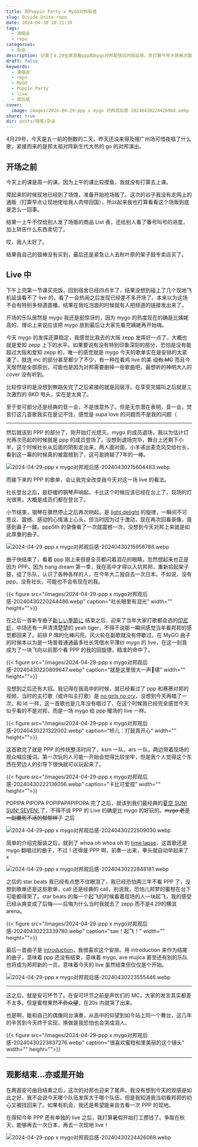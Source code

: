 ```yaml
---
title: 观Poppin Party x MyGO对邦有感
slug: Divide-Unite-repo
date: 2024-04-30 10:21:39
tags:
  - 演唱会
  - repo
categories:
  - 杂谈
description: 记录了4.29在家观看ppp和mygo对邦配信后的观后感，并打算今年头铁再次跑一次现地live
draft: false
keywords:
  - 演唱会
  - repo
  - MyGO
  - Poppin Party
  - live
  - 观后感
cover:
  image: images/2024-04-29-ppp x mygo 对邦观后感-20240430224426068.webp
share: true
dir: posts/随笔/杂谈
---
```


4月29号，今天是五一前的倒数的二天。昨天还没来得及搜广州场可惜夜唱了什么歌，紧接而来的是邦太祖对阵新生代大热的 go 的对邦演出。

## 开场之前

今天上的课是周一的课，因为上午的课比较摸鱼，我就没有打算去上课。

爬起来的时候现地已经到了场馆，准备开始抢场贩了。这次的谷子我没有走网上的通贩（打算早点让现地佬给我人肉带回国），所以起来我也打算看看这个场贩到底是怎么一回事。

结果一上午不仅给别人发了场贩的商品 List 表，还给别人看了番号叫号的进度，加上转告什么东西卖切了。

哎，我人太好了。

结果我自己的鼓棒没有买到，最后还是紧急让人去秋叶原的架子鼓专卖店买了。

## Live 中

下午上完第一节课买完饭，回到宿舍已经四点半了，结果没想到碰上了几个现地飞机延误看不了 live 的，看了一会热闹之后发现已经差不多开场了。本来以为这场不会有特别多频道直播，结果在我吃泡面的时候就有人把频道的链接发出来了。

开场的乐队居然是 mygo 我还是挺惊讶的，因为 mygo 的热度现在的确是比姨姥高的，理论上来说应该把 mygo 放到最后让大家先看完姨姥再开始嗨。

今天 mygo 的发挥还算稳定，我感觉比我去的大阪 zepp 发挥好一点了，大概也就是爱知 zepp 上下的水平。如果要说有没有特别印象深刻的部分，恐怕是没有能超过大阪和爱知 zepp 的，唯一的感觉就是 mygo 今天的歌单实在是安排的太紧凑了，就连 mc 的部分甚至都少了不少，有一种在看鸡 live 的美 ~~没有 MC~~ 而且今天居然是全部原创，可能也是因为对邦需要删掉一些歌曲吧，最想听的神明大人的 cover 没有听到。

比较惊讶的是没想到無路矢完了之后紧接的就是回层浮。在享受完猫叫之后就是三次激烈的 BKD 甩头，实在是太爽了。

至于安可部分还是经典的音一会，不是很意外了。但是无奈潜在表明，音一会，焚音打这几首歌我实在是记不住，感觉是 supa love 的问题而不是我的问题（

---

然后就该到 PPP 的部分了，刚开始灯光熄灭，mygo 的成员退场，我以为估计灯光再次亮起的时候就是 ppp 的成员登场了。没想到退场完毕，舞台上还剩下小羊，这个时候社长从后面的阴影走出来，两人面对面，小羊递出麦克风交给社长，看到这一幕的时候真的被震撼到了，这可是跨越了7年的一棒。

![2024-04-29-ppp x mygo对邦观后感-20240430215604483.webp](/images/2024-04-29-ppp%20x%20mygo%E5%AF%B9%E9%82%A6%E8%A7%82%E5%90%8E%E6%84%9F-20240430215604483.webp)

而接下来的 PPP 的歌单，会让我完全改变我今天对这一场 live 的看法。

社长登台之后，是舒缓的钢琴声响起。卡比这个时候应该已经在台上了，现场的灯光很黑，大概是成员们都在登台了。

小节结束，钢琴在骤然停止之后再次响起。是 [light delight](https://music.apple.com/cn/album/light-delight/1644929492?i=1644929496) 的旋律，一瞬间不可思议、震撼、感动的心情涌上心头，但当时因为过于激动，现在再次回看录像，竟感到鼻子一酸。ppp5th 的录像看了一次就震撼一次，没想到今天对邦上来就是如此厚重的曲子。

![2024-04-29-ppp x mygo对邦观后感-20240430215958788.webp](/images/2024-04-29-ppp%20x%20mygo%E5%AF%B9%E9%82%A6%E8%A7%82%E5%90%8E%E6%84%9F-20240430215958788.webp)

曲子快结束了，看着 ppp 刚上来但是全员都闪着泪花的眼睛，忽然想起来也正是因为 PPP，因为 bang dream 第一季，我在高中才得以入坑邦邦，重新拾起架子鼓，组了乐队，认识了各种各样的人，在今年大二独自去一次日本。不如说，没有 ppp，没有社长，可能也不会有现在的我。

{{< figure src="/images/2024-04-29-ppp x mygo对邦观后感-20240430220244486.webp" caption="社长眼里有泪光" width="" height="">}}

在之后一首新专曲子[新しい季節に](https://music.apple.com/cn/album/%E6%96%B0%E3%81%97%E3%81%84%E5%AD%A3%E7%AF%80%E3%81%AB/1721311602?i=1721311603) 结束之后，迎来了当年大家打歌都会选的[印尼虾](https://music.apple.com/cn/album/%E3%82%A4%E3%83%8B%E3%82%B7%E3%83%A3%E3%83%AB/1645055430?i=1645055432)，中场还有一声清清楚楚的 yeah tiger，不得不说那一瞬间感觉当年看邦邦的感觉都回来了。前排 P 席的化棒闪亮，风火轮在副歌就没有停歇过，在 MyGO 曲子的时候本以为是一场普普通通最多社长凭借水平薄纱 mygo 的 live，在这一刻竟成为了一块飞向以前那个看 PPP 的我的回旋镖，精准的命中了。

{{< figure src="/images/2024-04-29-ppp x mygo对邦观后感-20240430220809647.webp" caption="就是这里很大一声🐯啸" width="" height="">}}

没想到之后还有大招。我记得在我高中的时候，就已经看过了 ppp 和赛赛对邦的视频，当时的主打歌（或许叫主打歌）是 [no girls no cry](https://music.apple.com/cn/album/no-girl-no-cry-poppinparty-ver/1644926702?i=1644926703)，没想到今天再唱了一次。和 ld 一样，这一首歌也是几年没有唱过了，在这个时候我已经完全感觉今天似乎看的不是对邦，而是一场 mygo 给 ppp 暖场的 live 一样。

{{< figure src="/images/2024-04-29-ppp x mygo对邦观后感-20240430221322002.webp" caption="桥儿：打鼓真开心" width="" height="">}}

这首歌完了就是 PPP 的传统整活时间了，ksm 一队，ars 一队，两边带着现场的观众喊应援词。第一次玩的人可能一开始会觉得比较坐牢，但是我个人觉得这个东西在旁边人的引导下很快就可以玩起来了。

{{< figure src="/images/2024-04-29-ppp x mygo对邦观后感-20240430222136056.webp" caption="卡比可爱捏" width="" height="">}}

POPIPA PIPOPA POPIPAPAPIPOPA 完了之后，就该到我们最经典的[夏空 SUN! SUN! SEVEN! ](https://music.apple.com/cn/album/%E5%A4%8F%E7%A9%BA-sun-sun-seven/1645336289?i=1645336292) 了，不得不说 PPP 的 Live 的确是比 mygo 的好玩的。~~mygo 老是一副要死不活的郁郁样子~~ 之后

![2024-04-29-ppp x mygo对邦观后感-20240430222509030.webp](/images/2024-04-29-ppp%20x%20mygo%E5%AF%B9%E9%82%A6%E8%A7%82%E5%90%8E%E6%84%9F-20240430222509030.webp)

简单的介绍完服装之后，就到了 whoa oh whoa oh 的 [time lapse](https://music.apple.com/cn/album/time-lapse/1644934340?i=1644934341)，这首歌还是 mygo 翻唱过的曲子，不过！还得是 PPP 啊，前奏一出来，拳头就自动举起来了 x

![2024-04-29-ppp x mygo对邦观后感-20240430222848181.webp](/images/2024-04-29-ppp%20x%20mygo%E5%AF%B9%E9%82%A6%E8%A7%82%E5%90%8E%E6%84%9F-20240430222848181.webp)

之后的 star beats 我已经有点憋不住眼泪了，我已经恐怕两三年不看 PPP 了，没想到歌单还是这些歌单，call 还是经典的 call，别说我，恐怕儿邦梦的蜜柑在台下可能都得哭了。star beats 的每一个起飞的时候看着现场的人一块起飞，我的感受已经从爽变成了后悔——后悔为什么当时我就去了 zepp 而不是4.29的横滨 arena。

{{< figure src="/images/2024-04-29-ppp x mygo对邦观后感-20240430223339780.webp" caption="sae！起飞！" width="" height="">}}

最后一首曲子是 [introduction](https://music.apple.com/cn/album/%E3%82%A4%E3%83%B3%E3%83%88%E3%83%AD%E3%83%80%E3%82%AF%E3%82%B7%E3%83%A7%E3%83%B3/1644885085?i=1644885086)，我很喜欢这个安排。用 introduction 来作为结尾的曲子，意味着 ppp 还没有结束，意味着 mygo, ave mujica 甚至还有别的乐队也将成为邦邦新的一员，意味着今天的 live 虽然结束但仅仅是个开始。

![2024-04-29-ppp x mygo对邦观后感-20240430223555446.webp](/images/2024-04-29-ppp%20x%20mygo%E5%AF%B9%E9%82%A6%E8%A7%82%E5%90%8E%E6%84%9F-20240430223555446.webp)

---

这之后，就是安可环节了。在安可环节之前是声优们的 MC，大家的发言其实都差不太多。但是蜜柑果然~~不负众望~~，在20s 内就哭了出来。

也是啊，能和自己的偶像同台演奏，从高中的仰望到如今站上同一个舞台，这几年的辛苦到今天终于实现，换做是我恐怕也会哭成泪人。

{{< figure src="/images/2024-04-29-ppp x mygo对邦观后感-20240430223837276.webp" caption="很喜欢蜜柑和里美丽的这个镜头" width="" height="">}}

---

## 观影结束…亦或是开始

在两首安可曲目结束之后，这次的对邦也迎来了尾声。我没有想到今天的观感是如此之好，我不会说今天哪个队伍发挥大于哪个队伍，但是我知道我当初看邦邦的初心又被找回来了。如果有机会，我还是希望能亲自去看一次 PPP 的现地。

在得知今年 PPP 还有单独的 live 之后，我打算暑假开始打工攒钱了。争取在秋天，能够再去一次日本，再去一次现地 live！

![2024-04-29-ppp x mygo对邦观后感-20240430224426068.webp](/images/2024-04-29-ppp%20x%20mygo%E5%AF%B9%E9%82%A6%E8%A7%82%E5%90%8E%E6%84%9F-20240430224426068.webp)